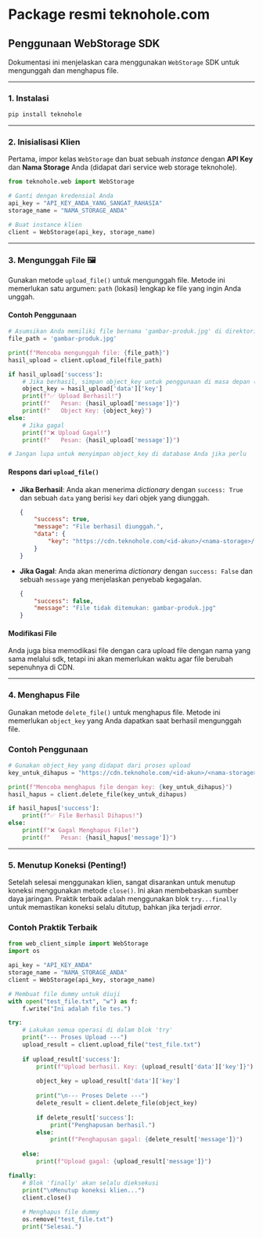 # Package resmi teknohole.com

## Penggunaan WebStorage SDK

Dokumentasi ini menjelaskan cara menggunakan `WebStorage` SDK untuk mengunggah dan menghapus file.

---

### 1. Instalasi

```bash
pip install teknohole
```

---

### 2. Inisialisasi Klien

Pertama, impor kelas `WebStorage` dan buat sebuah *instance* dengan **API Key** dan **Nama Storage** Anda (didapat dari service web storage teknohole).

```python
from teknohole.web import WebStorage

# Ganti dengan kredensial Anda
api_key = "API_KEY_ANDA_YANG_SANGAT_RAHASIA"
storage_name = "NAMA_STORAGE_ANDA"

# Buat instance klien
client = WebStorage(api_key, storage_name)
```

---

### 3. Mengunggah File 🖼️

Gunakan metode `upload_file()` untuk mengunggah file. Metode ini memerlukan satu argumen: `path` (lokasi) lengkap ke file yang ingin Anda unggah.

#### Contoh Penggunaan

```python
# Asumsikan Anda memiliki file bernama 'gambar-produk.jpg' di direktori yang sama
file_path = 'gambar-produk.jpg'

print(f"Mencoba mengunggah file: {file_path}")
hasil_upload = client.upload_file(file_path)

if hasil_upload['success']:
    # Jika berhasil, simpan object_key untuk penggunaan di masa depan (misal: delete)
    object_key = hasil_upload['data']['key']
    print(f"✅ Upload Berhasil!")
    print(f"   Pesan: {hasil_upload['message']}")
    print(f"   Object Key: {object_key}")
else:
    # Jika gagal
    print(f"❌ Upload Gagal!")
    print(f"   Pesan: {hasil_upload['message']}")

# Jangan lupa untuk menyimpan object_key di database Anda jika perlu
```

#### Respons dari `upload_file()`

* **Jika Berhasil**: Anda akan menerima *dictionary* dengan `success: True` dan sebuah `data` yang berisi `key` dari objek yang diunggah.

    ```json
    {
        "success": true,
        "message": "File berhasil diunggah.",
        "data": {
            "key": "https://cdn.teknohole.com/<id-akun>/<nama-storage>/<nama-file>"
        }
    }
    ```

* **Jika Gagal**: Anda akan menerima *dictionary* dengan `success: False` dan sebuah `message` yang menjelaskan penyebab kegagalan.

    ```json
    {
        "success": false,
        "message": "File tidak ditemukan: gambar-produk.jpg"
    }
    ```
#### Modifikasi File
 Anda juga bisa memodikasi file dengan cara upload file dengan nama yang sama melalui sdk, tetapi ini akan memerlukan waktu agar file berubah sepenuhnya di CDN.

---

### 4. Menghapus File

Gunakan metode `delete_file()` untuk menghapus file. Metode ini memerlukan `object_key` yang Anda dapatkan saat berhasil mengunggah file.

### Contoh Penggunaan

```python
# Gunakan object_key yang didapat dari proses upload
key_untuk_dihapus = "https://cdn.teknohole.com/<id-akun>/<nama-storage>/<nama-file>" 

print(f"Mencoba menghapus file dengan key: {key_untuk_dihapus}")
hasil_hapus = client.delete_file(key_untuk_dihapus)

if hasil_hapus['success']:
    print(f"✅ File Berhasil Dihapus!")
else:
    print(f"❌ Gagal Menghapus File!")
    print(f"   Pesan: {hasil_hapus['message']}")
```

---

### 5. Menutup Koneksi (Penting!)

Setelah selesai menggunakan klien, sangat disarankan untuk menutup koneksi menggunakan metode `close()`. Ini akan membebaskan sumber daya jaringan. Praktik terbaik adalah menggunakan blok `try...finally` untuk memastikan koneksi selalu ditutup, bahkan jika terjadi *error*.

### Contoh Praktik Terbaik

```python
from web_client_simple import WebStorage
import os

api_key = "API_KEY_ANDA"
storage_name = "NAMA_STORAGE_ANDA"
client = WebStorage(api_key, storage_name)

# Membuat file dummy untuk diuji
with open("test_file.txt", "w") as f:
    f.write("Ini adalah file tes.")

try:
    # Lakukan semua operasi di dalam blok 'try'
    print("--- Proses Upload ---")
    upload_result = client.upload_file("test_file.txt")
    
    if upload_result['success']:
        print(f"Upload berhasil. Key: {upload_result['data']['key']}")
        
        object_key = upload_result['data']['key']
        
        print("\n--- Proses Delete ---")
        delete_result = client.delete_file(object_key)
        
        if delete_result['success']:
            print("Penghapusan berhasil.")
        else:
            print(f"Penghapusan gagal: {delete_result['message']}")
            
    else:
        print(f"Upload gagal: {upload_result['message']}")

finally:
    # Blok 'finally' akan selalu dieksekusi
    print("\nMenutup koneksi klien...")
    client.close()
    
    # Menghapus file dummy
    os.remove("test_file.txt")
    print("Selesai.")

```